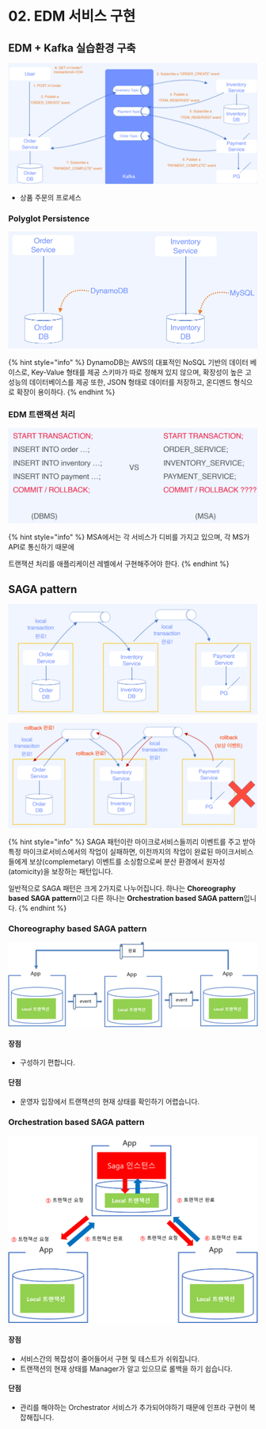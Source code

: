 # 02. EDM 서비스 구현

## EDM + Kafka 실습환경 구축

![](<../../../../../.gitbook/assets/image (12) (1) (1).png>)

* 상품 주문의 프로세스

### Polyglot Persistence

![](<../../../../../.gitbook/assets/image (11).png>)

{% hint style="info" %}
DynamoDB는 AWS의 대표적인 NoSQL 기반의 데이터 베이스로, Key-Value 형태를 제공 스키마가 따로 정해져 있지 않으며, 확장성이 높은 고성능의 데이터베이스를 제공 또한, JSON 형태로 데이터를 저장하고, 온디멘드 형식으로 확장이 용이하다.
{% endhint %}

### EDM 트랜잭션 처리

![](<../../../../../.gitbook/assets/image (16).png>)

{% hint style="info" %}
MSA에서는 각 서비스가 디비를 가지고 있으며, 각 MS가 API로 통신하기 때문에

트랜잭션 처리를 애플리케이션 레벨에서 구현해주어야 한다.
{% endhint %}

## SAGA pattern

![](<../../../../../.gitbook/assets/image (37).png>)

![](<../../../../../.gitbook/assets/image (31) (1).png>)

{% hint style="info" %}
SAGA 패턴이란 마이크로서비스들끼리 이벤트를 주고 받아 특정 마이크로서비스에서의 작업이 실패하면, 이전까지의 작업이 완료된 마이크서비스들에게 보상(complemetary) 이벤트를 소싱함으로써 분산 환경에서 원자성(atomicity)을 보장하는 패턴입니다.

일반적으로 SAGA 패턴은 크게 2가지로 나누어집니다. 하나는 **Choreography based SAGA pattern**이고 다른 하나는 **Orchestration based SAGA pattern**입니다.
{% endhint %}

### Choreography based SAGA pattern

![](<../../../../../.gitbook/assets/image (41) (1).png>)

#### **장점**

* 구성하기 편합니다.

#### **단점**

* 운영자 입장에서 트랜잭션의 현재 상태를 확인하기 어렵습니다.

### Orchestration based SAGA pattern

![](<../../../../../.gitbook/assets/image (12) (1).png>)

#### **장점**

* 서비스간의 복잡성이 줄어들어서 구현 및 테스트가 쉬워집니다.
* 트랜잭션의 현재 상태를 Manager가 알고 있으므로 롤백을 하기 쉽습니다.

#### **단점**

* 관리를 해야하는 Orchestrator 서비스가 추가되어야하기 때문에 인프라 구현이 복잡해집니다.

